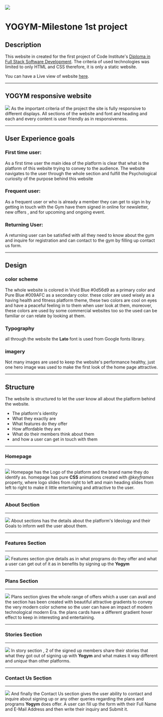 ![](assets/css/images/readme-main.png)
# __YOGYM-Milestone 1st project__


## __Description__
This website in created for the first project of Code Institute's [Diploma in Full Stack Software Development](https://codeinstitute.net/ie/full-stack-software-development-diploma/). The criteria of used technologies was limited to only HTML and CSS therefore, it is only a static website.

You can have a Live view of website [here](https://shahbakhat.github.io/milestone-project-one/).

---
## __YOGYM responsive website__
![](assets/css/images/mockup.png)
As the important criteria of the project the site is fully responsive to different displays. All sections of the website  and font and heading and each and every content is user friendly as in responsiveness.
___

## __User Experience goals__
### __First time user:__
As a first time user the main idea of the platform is clear that what is the platform of this website trying to convey to the audience. The website navigates to the user through the whole section and fulfill the Psychological curiosity of the purpose behind this website
### __Frequent user:__
As a frequent user or who is already a member they can get to sign in by getting in touch with the Gym have them signed in online for newsletter, new offers , and for upcoming and ongoing event.
### __Returning User:__
A returning user can be satisfied with all they need to know about the gym and inquire for registration and can contact to the gym by filling up contact us form.

___

## __Design__
### __color scheme__
The whole website is colored in Vivid Blue #0d56d9 as a primary color and Pure Blue #009AFC as a secondary color. these color are used wisely as a having health and fitness platform theme, these two colors are cool on eyes and have a peaceful feeling in to them when user look at them, moreover, these colors are used by some commercial websites too so the used can be familiar or can relate by looking at them.
### __Typography__

all through the website the  __Lato__ font is used from Google fonts library.
### __imagery__
Not many images are used to keep the  website's performance healthy, just one hero image was used to make the first look of the home page attractive.
___
## __Structure__
The website is structured to let the user know all about the platform behind the website.
- The platform's identity 
- What they exactly are
- What features do they offer 
- How affordable they are 
-  What do their members think about them
-  and how a user can get in touch with them
____
### Homepage
___
![](assets/css/images/homepage.png)
Homepage has the Logo of the platform and the brand name they do identify as.
homepage has pure **CSS** animations created with *@keyframes* property, where logo slides from right to left and main heading slides from left to right to make it little entertaining and attractive to the user.
___
### About Section
___
![](assets/css/images/about.png)
About sections has the details about the platform's Ideology and their Goals to inform well the user about them.
___
### Features Section
___

![](assets/css/images/features.png)
Features section give details as in what programs do they offer and what a user can get out of it as in benefits by signing up the __Yogym__
___
### Plans Section
___

![](assets/css/images/plans.png)
Plans section gives the whole range of offers which a user can avail and the section has been created with beautiful attractive gradients to convey the very modern color scheme so the user can have an impact of modern technological modern Era. the plans cards have a different gradient *hover* effect to keep in interesting and entertaining.
____
### Stories Section
___

![](assets/css/images/story.png)
In story section , 2 of the signed up members share their stories that what they got out of signing up with **Yogym** and what makes it way different and *unique* than other platforms.
___
### Contact Us Section
___

![](assets/css/images/contact.png)
And finally the Contact Us section gives the user ability to contact and inquire about signing up or any other queries regarding the plans and programs **Yogym** does offer. A user can fill up the form with their Full Name and E-Mail Address and then write their inquiry and Submit it.




